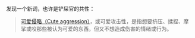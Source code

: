 发现一个新词，也许是铲屎官的共性：

> [可爱侵略（Cute aggression）](https://zh.wikipedia.org/wiki/%E5%8F%AF%E7%88%B1%E4%BE%B5%E7%95%A5?wprov=sfti1#)，或可爱攻击性，是指想要挤压、揉捏、摩挲或咬那些被认为可爱的东西，但又不想造成伤害的情绪或行为。